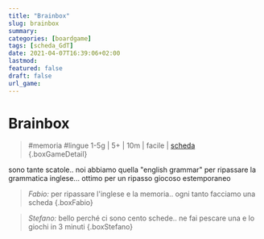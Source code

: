 ```yaml
---
title: "Brainbox"
slug: brainbox
summary: 
categories: [boardgame]
tags: [scheda_GdT]
date: 2021-04-07T16:39:06+02:00
lastmod: 
featured: false
draft: false
url_game: 
---
```

# Brainbox
> #memoria #lingue
> 1-5g | 5+ | 10m | facile | [scheda]()  
{.boxGameDetail}

sono tante scatole.. noi abbiamo quella "english grammar" per ripassare la grammatica inglese... ottimo per un ripasso giocoso estemporaneo

> *Fabio:* per ripassare l'inglese e la memoria.. ogni tanto facciamo una scheda
{.boxFabio}

> *Stefano:* bello perché ci sono cento schede.. ne fai pescare una e lo giochi in 3 minuti
{.boxStefano}
